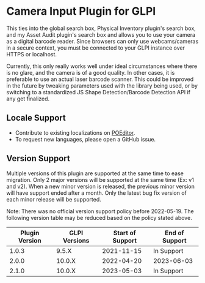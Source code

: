# Camera Input Plugin for GLPI
This ties into the global search box, Physical Inventory plugin's search box, and my Asset Audit plugin's search box and allows you to use your camera as a digital barcode reader.
Since browsers can only use webcams/cameras in a secure context, you must be connected to your GLPI instance over HTTPS or localhost.

Currently, this only really works well under ideal circumstances where there is no glare, and the camera is of a good quality.
In other cases, it is preferable to use an actual laser barcode scanner.
This could be improved in the future by tweaking parameters used with the library being used, or by switching to a standardized JS Shape Detection/Barcode Detection API if any get finalized.

## Locale Support
- Contribute to existing localizations on [POEditor](https://poeditor.com/join/project?hash=UJXnGBmw5g).
- To request new languages, please open a GitHub issue.

## Version Support

Multiple versions of this plugin are supported at the same time to ease migration.
Only 2 major versions will be supported at the same time (Ex: v1 and v2).
When a new minor version is released, the previous minor version will have support ended after a month.
Only the latest bug fix version of each minor release will be supported.

Note: There was no official version support policy before 2022-05-19.
The following version table may be reduced based on the policy stated above.

| Plugin Version | GLPI Versions | Start of Support | End of Support |
|----------------|---------------|------------------|----------------|
| 1.0.3          | 9.5.X         | 2021-11-15       | In Support     |
| 2.0.0          | 10.0.X        | 2022-04-20       | 2023-06-03     |
| 2.1.0          | 10.0.X        | 2023-05-03       | In Support     |
